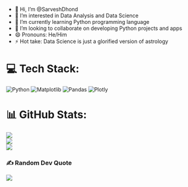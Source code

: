 - 👋 Hi, I’m @SarveshDhond
- 👀 I’m interested in Data Analysis and Data Science
- 🌱 I’m currently learning Python programming language
- 💞️ I’m looking to collaborate on developing Python projects and apps
- 😄 Pronouns: He/Him
- ⚡ Hot take: Data Science is just a glorified version of astrology  



# 💻 Tech Stack:
![Python](https://img.shields.io/badge/python-3670A0?style=flat&logo=python&logoColor=ffdd54) ![Matplotlib](https://img.shields.io/badge/Matplotlib-%23ffffff.svg?style=flat&logo=Matplotlib&logoColor=black) ![Pandas](https://img.shields.io/badge/pandas-%23150458.svg?style=flat&logo=pandas&logoColor=white) ![Plotly](https://img.shields.io/badge/Plotly-%233F4F75.svg?style=flat&logo=plotly&logoColor=white)

# 📊 GitHub Stats:
![](https://github-readme-stats.vercel.app/api?username=sarveshDhond&theme=codeSTACKr&hide_border=false&include_all_commits=false&count_private=false)<br/>
![](https://nirzak-streak-stats.vercel.app/?user=sarveshDhond&theme=codeSTACKr&hide_border=false)<br/>
![](https://github-readme-stats.vercel.app/api/top-langs/?username=sarveshDhond&theme=codeSTACKr&hide_border=false&include_all_commits=false&count_private=false&layout=compact)

### ✍️ Random Dev Quote
![](https://quotes-github-readme.vercel.app/api?type=vetical&theme=merko)


<!-- Proudly created with GPRM ( https://gprm.itsvg.in ) -->
